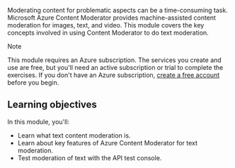 Moderating content for problematic aspects can be a time-consuming task. Microsoft Azure Content Moderator provides machine-assisted content moderation for images, text, and video. This module covers the key concepts involved in using Content Moderator to do text moderation.

> [!NOTE]
> This module requires an Azure subscription. The services you create and use are free, but you'll need an active subscription or trial to complete the exercises. If you don't have an Azure subscription, [create a free account](https://azure.microsoft.com/free/) before you begin.

## Learning objectives

In this module, you'll:

- Learn what text content moderation is.
- Learn about key features of Azure Content Moderator for text moderation.
- Test moderation of text with the API test console.